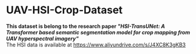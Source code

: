 # UAV-HSI-Crop-Dataset
**This dataset is belong to the research paper *"HSI-TransUNet: A Transformer based semantic segmentation model for crop mapping from UAV hyperspectral imagery"*<br>**
The HSI data is available at https://www.aliyundrive.com/s/J4XC8K3gKB3
